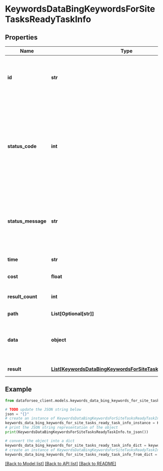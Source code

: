# KeywordsDataBingKeywordsForSiteTasksReadyTaskInfo


## Properties

Name | Type | Description | Notes
------------ | ------------- | ------------- | -------------
**id** | **str** | task identifier unique task identifier in our system in the UUID format | [optional] 
**status_code** | **int** | status code of the task generated by DataForSEO, can be within the following range: 10000-60000 you can find the full list of the response codes here | [optional] 
**status_message** | **str** | informational message of the task you can find the full list of general informational messages here | [optional] 
**time** | **str** | execution time, seconds | [optional] 
**cost** | **float** | total tasks cost, USD | [optional] 
**result_count** | **int** | number of elements in the result array | [optional] 
**path** | **List[Optional[str]]** | URL path | [optional] 
**data** | **object** | contains the same parameters that you specified in the POST request | [optional] 
**result** | [**List[KeywordsDataBingKeywordsForSiteTasksReadyResultInfo]**](KeywordsDataBingKeywordsForSiteTasksReadyResultInfo.md) | array of results | [optional] 

## Example

```python
from dataforseo_client.models.keywords_data_bing_keywords_for_site_tasks_ready_task_info import KeywordsDataBingKeywordsForSiteTasksReadyTaskInfo

# TODO update the JSON string below
json = "{}"
# create an instance of KeywordsDataBingKeywordsForSiteTasksReadyTaskInfo from a JSON string
keywords_data_bing_keywords_for_site_tasks_ready_task_info_instance = KeywordsDataBingKeywordsForSiteTasksReadyTaskInfo.from_json(json)
# print the JSON string representation of the object
print(KeywordsDataBingKeywordsForSiteTasksReadyTaskInfo.to_json())

# convert the object into a dict
keywords_data_bing_keywords_for_site_tasks_ready_task_info_dict = keywords_data_bing_keywords_for_site_tasks_ready_task_info_instance.to_dict()
# create an instance of KeywordsDataBingKeywordsForSiteTasksReadyTaskInfo from a dict
keywords_data_bing_keywords_for_site_tasks_ready_task_info_from_dict = KeywordsDataBingKeywordsForSiteTasksReadyTaskInfo.from_dict(keywords_data_bing_keywords_for_site_tasks_ready_task_info_dict)
```
[[Back to Model list]](../README.md#documentation-for-models) [[Back to API list]](../README.md#documentation-for-api-endpoints) [[Back to README]](../README.md)


